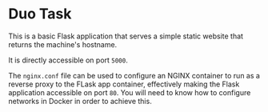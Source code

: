 # Duo Task

This is a basic Flask application that serves a simple static website that returns the machine's hostname.

It is directly accessible on port `5000`.

The `nginx.conf` file can be used to configure an NGINX container to run as a reverse proxy to the FLask app container, effectively making the Flask application accessible on port `80`. You will need to know how to configure networks in Docker in order to achieve this.
